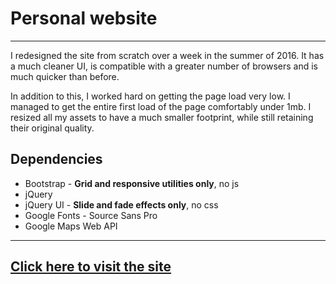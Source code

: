 # Personal website

-------------------
I redesigned the site from scratch over a week in the summer of 2016. It has a much cleaner UI, is compatible with a greater number of browsers and is much quicker than before.


In addition to this, I worked hard on getting the page load very low.  I managed to get the entire first load of the page comfortably under 1mb. I resized all my assets to have a much smaller footprint, while still retaining their original quality.

Dependencies
-----
- Bootstrap - **Grid and responsive utilities only**, no js
- jQuery
- jQuery UI - **Slide and fade effects only**, no css
- Google Fonts - Source Sans Pro
- Google Maps Web API

-------------------

[Click here to visit the site](http://rohan.xyz)
----------

